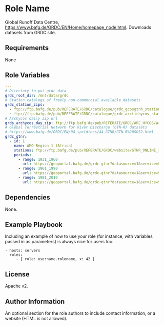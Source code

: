 Role Name
=========

Global Runoff Data Centre, https://www.bafg.de/GRDC/EN/Home/homepage_node.html.
Downloads datasets from GRDC site.

Requirements
------------

None

Role Variables
--------------

```yml
---
# Directory to put grdc data
grdc_root_dir: /mnt/data/grdc
# Station catalogs of freely non-commercial available datasets
grdc_station_zips: 
  - ftp://ftp.bafg.de/pub/REFERATE/GRDC/catalogue/grdc_gcosgtnh_stations.zip
  - ftp://ftp.bafg.de/pub/REFERATE/GRDC/catalogue/grdc_arctichycos_stations.zip
# Archycos daily zip url
grds_archycos_day_zip: ftp://ftp.bafg.de/pub/REFERATE/GRDC/ARC_HYCOS/arc_hycos_day.zip
# Global Terrestrial Network for River Discharge (GTN-R) datasets
# https://www.bafg.de/GRDC/EN/04_spcldtbss/44_GTNR/GTN-R%20SOS2.html
grdc_gtnr:
  - id: 1
    name: WMO Region 1 (Africa)
    stations: ftp://ftp.bafg.de/pub/REFERATE/GRDC/website/GTNR_ONLINE_1.txt
    periods:
      - range: 1931_1960
        url: https://geoportal.bafg.de/grdc-gtnr?datasource=1&service=SOS&version=2.0&request=GetObservation&featureOfInterest=http://gemstat.bafg.de/stations/1104150,1104530,1159100,1159105,1160235,1160378,1160500,1160580,1160684,1160788,1160880,1255100,1257100,1259100,1445100,1732100,1733600&temporalFilter=phenomenonTime,1931-01-01T00:00:00.000Z/1960-12-31T00:00:00.000Z
      - range: 1961_1990
        url: https://geoportal.bafg.de/grdc-gtnr?datasource=1&service=SOS&version=2.0&request=GetObservation&featureOfInterest=http://gemstat.bafg.de/stations/1104150,1104530,1159100,1159105,1160235,1160378,1160500,1160580,1160684,1160788,1160880,1255100,1257100,1259100,1445100,1732100,1733600&temporalFilter=phenomenonTime,1961-01-01T00:00:00.000Z/1990-12-31T00:00:00.000Z
      - range: 1981_2010
        url: https://geoportal.bafg.de/grdc-gtnr?datasource=1&service=SOS&version=2.0&request=GetObservation&featureOfInterest=http://gemstat.bafg.de/stations/1104150,1104530,1159100,1159105,1160235,1160378,1160500,1160580,1160684,1160788,1160880,1255100,1257100,1259100,1445100,1732100,1733600&temporalFilter=phenomenonTime,1981-01-01T00:00:00.000Z/2010-12-31T00:00:00.000Z
```

Dependencies
------------

None.

Example Playbook
----------------

Including an example of how to use your role (for instance, with variables passed in as parameters) is always nice for users too:

    - hosts: servers
      roles:
         - { role: username.rolename, x: 42 }

License
-------

Apache v2.

Author Information
------------------

An optional section for the role authors to include contact information, or a website (HTML is not allowed).

